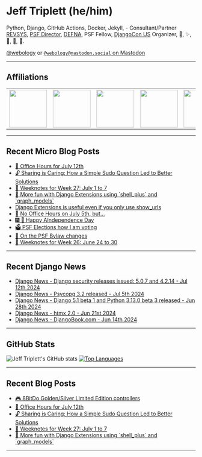 # Jeff Triplett (he/him)

Python, Django, GitHub Actions, Docker, Jekyll,  - Consultant/Partner [REVSYS][], [PSF Director][], [DEFNA][], PSF Fellow, [DjangoCon US][] Organizer, 🏀, ✨, 💪, 🏃, 🤖.

<a href="https://twitter.com/webology">@webology</a> or <a href="https://mastodon.social/@webology" rel="me">`@webology@mastodon.social` on Mastodon</a>

<hr>

## Affiliations

<table border="0">
<tr>
<td><a href="https://github.com/revsys/"><img src="https://avatars.githubusercontent.com/u/308096?s=200&v=4" width="100px"></a></td>
<td><a href="https://github.com/psf/"><img src="https://avatars.githubusercontent.com/u/50630501?s=200&v=4" width="100px"></a></td>
<td><a href="https://github.com/djangocon/"><img src="https://avatars.githubusercontent.com/u/2891658?s=400&&v=4" width="100px"></a></td>
<td><a href="https://github.com/defna/"><img src="https://avatars.githubusercontent.com/u/13454395?s=200&v=4" width="100px"></a></td>
<td><a href="https://github.com/djangopackages/"><img src="https://avatars.githubusercontent.com/u/27385825?s=200&v=4" width="100px"></a></td>
</tr>
</table>

<hr>

## Recent Micro Blog Posts

<!--START_SECTION:micro-posts-->
* [📅 Office Hours for July 12th](https:&#x2F;&#x2F;micro.webology.dev&#x2F;2024&#x2F;07&#x2F;10&#x2F;office-hours-for.html)
* [🔓 Sharing is Caring: How a Simple Sudo Question Led to Better Solutions](https:&#x2F;&#x2F;micro.webology.dev&#x2F;2024&#x2F;07&#x2F;09&#x2F;sharing-is-caring.html)
* [📓 Weeknotes for Week 27: July 1 to 7](https:&#x2F;&#x2F;micro.webology.dev&#x2F;2024&#x2F;07&#x2F;08&#x2F;weeknotes-for-week.html)
* [🧰 More fun with Django Extensions using &#x60;shell_plus&#x60; and &#x60;graph_models&#x60;](https:&#x2F;&#x2F;micro.webology.dev&#x2F;2024&#x2F;07&#x2F;07&#x2F;more-fun-with.html)
* [Django Extensions is useful even if you only use show_urls](https:&#x2F;&#x2F;micro.webology.dev&#x2F;2024&#x2F;07&#x2F;06&#x2F;django-extensions-is.html)
* [📅 No Office Hours on July 5th, but... ](https:&#x2F;&#x2F;micro.webology.dev&#x2F;2024&#x2F;07&#x2F;05&#x2F;no-office-hours.html)
* [🎆 🤖 Happy AIndependence Day](https:&#x2F;&#x2F;micro.webology.dev&#x2F;2024&#x2F;07&#x2F;04&#x2F;happy-aindependence-day.html)
* [🗳️ PSF Elections how I am voting](https:&#x2F;&#x2F;micro.webology.dev&#x2F;2024&#x2F;07&#x2F;03&#x2F;psf-elections-how.html)
* [💬 On the PSF Bylaw changes](https:&#x2F;&#x2F;micro.webology.dev&#x2F;2024&#x2F;07&#x2F;02&#x2F;on-the-psf.html)
* [📓 Weeknotes for Week 26: June 24 to 30](https:&#x2F;&#x2F;micro.webology.dev&#x2F;2024&#x2F;07&#x2F;01&#x2F;weeknotes-for-week.html)
<!--END_SECTION:micro-posts-->

<hr>

## Recent Django News

<!--START_SECTION:news-->
* [Django News - Django security releases issued: 5.0.7 and 4.2.14 - Jul 12th 2024](https:&#x2F;&#x2F;django-news.com&#x2F;issues&#x2F;241)
* [Django News - Psycopg 3.2 released - Jul 5th 2024](https:&#x2F;&#x2F;django-news.com&#x2F;issues&#x2F;240)
* [Django News - Django 5.1 beta 1 and Python 3.13.0 beta 3 released - Jun 28th 2024](https:&#x2F;&#x2F;django-news.com&#x2F;issues&#x2F;239)
* [Django News - htmx 2.0 - Jun 21st 2024](https:&#x2F;&#x2F;django-news.com&#x2F;issues&#x2F;238)
* [Django News - DjangoBook.com - Jun 14th 2024](https:&#x2F;&#x2F;django-news.com&#x2F;issues&#x2F;237)
<!--END_SECTION:news-->

<hr>

## GitHub Stats

![Jeff Triplett's GitHub stats](https://github-readme-stats.vercel.app/api?username=jefftriplett&show_icons=&private_count=true&theme=dracula)  [![Top Languages](https://github-readme-stats.vercel.app/api/top-langs/?username=jefftriplett&layout=compact&theme=dracula)]()

<hr>

## Recent Blog Posts

<!--START_SECTION:posts-->
* [🎮 8BitDo Golden&#x2F;Silver Limited Edition controllers](https:&#x2F;&#x2F;jefftriplett.com&#x2F;2024&#x2F;8bitdo-golden-silver-limited-edition-controllers&#x2F;)
* [📅 Office Hours for July 12th](https:&#x2F;&#x2F;jefftriplett.com&#x2F;2024&#x2F;office-hours-for-july-12th&#x2F;)
* [🔓 Sharing is Caring: How a Simple Sudo Question Led to Better Solutions](https:&#x2F;&#x2F;jefftriplett.com&#x2F;2024&#x2F;sharing-is-caring-how-a-simple-sudo-question-led-to-better-solutions&#x2F;)
* [📓 Weeknotes for Week 27: July 1 to 7](https:&#x2F;&#x2F;jefftriplett.com&#x2F;2024&#x2F;weeknotes-for-week-27-july-1-to-7&#x2F;)
* [🧰 More fun with Django Extensions using &#x60;shell_plus&#x60; and &#x60;graph_models&#x60;](https:&#x2F;&#x2F;jefftriplett.com&#x2F;2024&#x2F;more-fun-with-django-extensions-using-shell-plus-and-graph-models&#x2F;)
<!--END_SECTION:posts-->

<hr>

[DEFNA]: https://www.defna.org/
[DjangoCon US]: http://djangocon.us/
[PSF Director]: https://www.python.org/psf/members/#board-of-directors
[REVSYS]: https://www.revsys.com/
